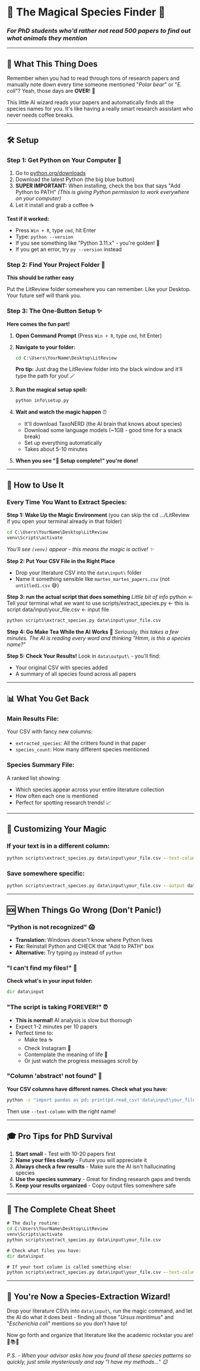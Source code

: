 # 🐾 The Magical Species Finder 🧬
### *For PhD students who'd rather not read 500 papers to find out what animals they mention*

---

## 🎯 What This Thing Does

Remember when you had to read through tons of research papers and manually note down every time someone mentioned "*Polar bear*" or "*E. coli*"? Yeah, those days are **OVER**! 🎉

This little AI wizard reads your papers and automatically finds all the species names for you. It's like having a really smart research assistant who never needs coffee breaks.

---

## 🛠️ Setup 

### Step 1: Get Python on Your Computer 🐍

1. Go to [python.org/downloads](https://python.org/downloads)
2. Download the latest Python (the big blue button)
3. **SUPER IMPORTANT:** When installing, check the box that says "Add Python to PATH"
   *(This is giving Python permission to work everywhere on your computer)*
4. Let it install and grab a coffee ☕

**Test if it worked:**
- Press `Win + R`, type `cmd`, hit Enter
- Type: `python --version`
- If you see something like "Python 3.11.x" - you're golden! 🌟
- If you get an error, try `py --version` instead

### Step 2: Find Your Project Folder 📁
**This should be rather easy**

Put the LitReview folder somewhere you can remember. Like your Desktop. Your future self will thank you.

### Step 3: The One-Button Setup ✨
**Here comes the fun part!**

1. **Open Command Prompt** (Press `Win + R`, type `cmd`, hit Enter)
2. **Navigate to your folder:**
   ```cmd
   cd C:\Users\YourName\Desktop\LitReview
   ```
   **Pro tip:** Just drag the LitReview folder into the black window and it'll type the path for you! 🪄

3. **Run the magical setup spell:**
   ```cmd
   python info\setup.py
   ```

4. **Wait and watch the magic happen** ⏰
   - It'll download TaxoNERD (the AI brain that knows about species)
   - Download some language models (~1GB - good time for a snack break)
   - Set up everything automatically
   - Takes about 5-10 minutes

5. **When you see "🎉 Setup complete!" you're done!**

---

## 🚀 How to Use It

### Every Time You Want to Extract Species:

**Step 1: Wake Up the Magic Environment** (you can skip the cd .../LitReview if you open your terminal already in that folder)
```cmd
cd C:\Users\YourName\Desktop\LitReview
venv\Scripts\activate
``` 
*You'll see `(venv)` appear - this means the magic is active! ✨*

**Step 2: Put Your CSV File in the Right Place**
- Drop your literature CSV into the `data\input\` folder
- Name it something sensible like `martes_martes_papers.csv` (not `untitled1.csv` 😅)

**Step 3: run the actual script that does something**
*Little bit of info*
python <- Tell your terminal what we want to use 
scripts/extract_species.py <- this is script
data/input/your_file.csv <- input file

```cmd
python scripts\extract_species.py data\input\your_file.csv
```

**Step 4: Go Make Tea While the AI Works** 🍵
*Seriously, this takes a few minutes. The AI is reading every word and thinking "Hmm, is this a species name?"*

**Step 5: Check Your Results!**
Look in `data\output\` - you'll find:
- Your original CSV with species added
- A summary of all species found across all papers

---

## 📊 What You Get Back

### Main Results File:
Your CSV with fancy new columns:
- `extracted_species`: All the critters found in that paper
- `species_count`: How many different species mentioned

### Species Summary File:
A ranked list showing:
- Which species appear across your entire literature collection
- How often each one is mentioned
- Perfect for spotting research trends! 📈

---

## 🎨 Customizing Your Magic

### If your text is in a different column:
```cmd
python scripts\extract_species.py data\input\your_file.csv --text-column title
```

### Save somewhere specific:
```cmd
python scripts\extract_species.py data\input\your_file.csv --output data\output\my_awesome_results.csv
```

---

## 🆘 When Things Go Wrong (Don't Panic!)

### "Python is not recognized" 😱
- **Translation:** Windows doesn't know where Python lives
- **Fix:** Reinstall Python and CHECK that "Add to PATH" box
- **Alternative:** Try typing `py` instead of `python`

### "I can't find my files!" 📂
**Check what's in your input folder:**
```cmd
dir data\input
```

### "The script is taking FOREVER!" ⏰
- **This is normal!** AI analysis is slow but thorough
- Expect 1-2 minutes per 10 papers
- Perfect time to:
  - Make tea ☕
  - Check Instagram 📱
  - Contemplate the meaning of life 🤔
  - Or just watch the progress messages scroll by

### "Column 'abstract' not found" 🤯
**Your CSV columns have different names. Check what you have:**
```cmd
python -c "import pandas as pd; print(pd.read_csv('data\input\your_file.csv').columns.tolist())"
```
Then use `--text-column` with the right name!

---

## 🎓 Pro Tips for PhD Survival

1. **Start small** - Test with 10-20 papers first
2. **Name your files clearly** - Future you will appreciate it
3. **Always check a few results** - Make sure the AI isn't hallucinating species
4. **Use the species summary** - Great for finding research gaps and trends
5. **Keep your results organized** - Copy output files somewhere safe

---

## 🎪 The Complete Cheat Sheet

```cmd
# The daily routine:
cd C:\Users\YourName\Desktop\LitReview
venv\Scripts\activate
python scripts\extract_species.py data\input\your_file.csv

# Check what files you have:
dir data\input

# If your text column is called something else:
python scripts\extract_species.py data\input\your_file.csv --text-column summary
```

---

## 🎉 You're Now a Species-Extraction Wizard!

Drop your literature CSVs into `data\input\`, run the magic command, and let the AI do what it does best - finding all those "*Ursus maritimus*" and "*Escherichia coli*" mentions so you don't have to!

Now go forth and organize that literature like the academic rockstar you are! 🤘📚✨

*P.S. - When your advisor asks how you found all these species patterns so quickly, just smile mysteriously and say "I have my methods..." 😉*